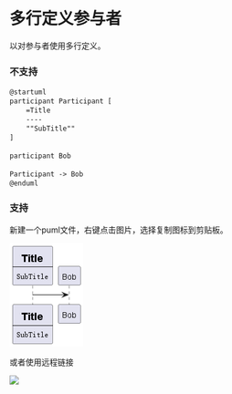 # 多行定义参与者

以对参与者使用多行定义。

### 不支持

``` puml
@startuml
participant Participant [
    =Title
    ----
    ""SubTitle""
]

participant Bob

Participant -> Bob
@enduml
```

### 支持

新建一个puml文件，右键点击图片，选择复制图标到剪贴板。

![](img/c310fc58.png)

或者使用远程链接

![](http://www.plantuml.com/plantuml/png/SoWkIImgAStDuIe0qfd9cGM9UIKA0KZiQ2u58B0DoIp9IGKpTO40p51I2YvD0eihAN75Sg6Ou9IVnCM5R8ok7LZC8JKl1MWR0000)

